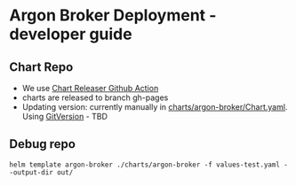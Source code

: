 # Argon Broker Deployment - developer guide

## Chart Repo
- We use [Chart Releaser Github Action](https://github.com/helm/chart-releaser-action)
- charts are released to branch gh-pages
- Updating version: currently manually in [charts/argon-broker/Chart.yaml](charts/argon-broker/Chart.yaml). Using [GitVersion](https://github.com/GitTools/GitVersion) - TBD

## Debug repo
```
helm template argon-broker ./charts/argon-broker -f values-test.yaml --output-dir out/
```



